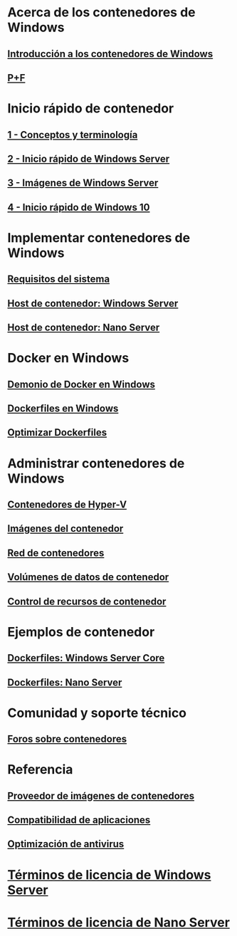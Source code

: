# Acerca de los contenedores de Windows
## [Introducción a los contenedores de Windows](about/about_overview.md)
## [P+F](about/faq.md)

# Inicio rápido de contenedor
## [1 - Conceptos y terminología](quick_start/quick_start.md)
## [2 - Inicio rápido de Windows Server](quick_start/quick_start_windows_server.md)
## [3 - Imágenes de Windows Server](quick_start/quick_start_images.md)
## [4 - Inicio rápido de Windows 10](quick_start/quick_start_windows_10.md)

# Implementar contenedores de Windows
## [Requisitos del sistema](deployment/system_requirements.md)
## [Host de contenedor: Windows Server](deployment/deployment.md)
## [Host de contenedor: Nano Server](deployment/deployment_nano.md)

# Docker en Windows
## [Demonio de Docker en Windows](docker/configure_docker_daemon.md)
## [Dockerfiles en Windows](docker/manage_windows_dockerfile.md)
## [Optimizar Dockerfiles](docker/optimize_windows_dockerfile.md)

# Administrar contenedores de Windows
## [Contenedores de Hyper-V](management/hyperv_container.md)
## [Imágenes del contenedor](management/manage_images.md)
## [Red de contenedores](management/container_networking.md)
## [Volúmenes de datos de contenedor](management/manage_data.md)
## [Control de recursos de contenedor](management/manage_resources.md)

# Ejemplos de contenedor
## [Dockerfiles: Windows Server Core](https://github.com/Microsoft/Virtualization-Documentation/tree/master/windows-container-samples/windowsservercore)
## [Dockerfiles: Nano Server](https://github.com/Microsoft/Virtualization-Documentation/tree/master/windows-container-samples/nanoserver)

# Comunidad y soporte técnico
## [Foros sobre contenedores](https://social.msdn.microsoft.com/Forums/en-US/home?forum=windowscontainers)

# Referencia
## [Proveedor de imágenes de contenedores](https://github.com/PowerShell/ContainerProvider)
## [Compatibilidad de aplicaciones](reference/app_compat.md)
## [Optimización de antivirus](https://msdn.microsoft.com/en-us/windows/hardware/drivers/ifs/anti-virus-optimization-for-windows-containers)
# [Términos de licencia de Windows Server](EULA.md)
# [Términos de licencia de Nano Server](Nano_EULA.md)



<!--HONumber=Jun16_HO4-->


